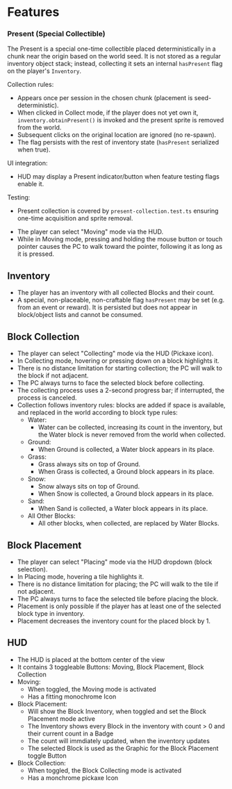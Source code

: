 # Features


### Present (Special Collectible)
The Present is a special one-time collectible placed deterministically in a chunk near the origin based on the world seed. It is not stored as a regular inventory object stack; instead, collecting it sets an internal `hasPresent` flag on the player's `Inventory`.

Collection rules:
* Appears once per session in the chosen chunk (placement is seed-deterministic).
* When clicked in Collect mode, if the player does not yet own it, `inventory.obtainPresent()` is invoked and the present sprite is removed from the world.
* Subsequent clicks on the original location are ignored (no re-spawn).
* The flag persists with the rest of inventory state (`hasPresent` serialized when true).

UI integration:
* HUD may display a Present indicator/button when feature testing flags enable it.

Testing:
* Present collection is covered by `present-collection.test.ts` ensuring one-time acquisition and sprite removal.
- The player can select "Moving" mode via the HUD.
- While in Moving mode, pressing and holding the mouse button or touch pointer causes the PC to walk toward the pointer, following it as long as it is pressed.

## Inventory

- The player has an inventory with all collected Blocks and their count.
- A special, non-placeable, non-craftable flag `hasPresent` may be set (e.g. from an event or reward). It is persisted but does not appear in block/object lists and cannot be consumed.

## Block Collection

- The player can select "Collecting" mode via the HUD (Pickaxe icon).
- In Collecting mode, hovering or pressing down on a block highlights it.
- There is no distance limitation for starting collection; the PC will walk to the block if not adjacent.
- The PC always turns to face the selected block before collecting.
- The collecting process uses a 2-second progress bar; if interrupted, the process is canceled.
- Collection follows inventory rules: blocks are added if space is available, and replaced in the world according to block type rules:
  - Water:
    - Water can be collected, increasing its count in the inventory, but the Water block is never removed from the world when collected.
  - Ground:
    - When Ground is collected, a Water block appears in its place.
  - Grass:
    - Grass always sits on top of Ground.
    - When Grass is collected, a Ground block appears in its place.
  - Snow:
    - Snow always sits on top of Ground.
    - When Snow is collected, a Ground block appears in its place.
  - Sand:
    - When Sand is collected, a Water block appears in its place.
  - All Other Blocks:
    - All other blocks, when collected, are replaced by Water Blocks.

## Block Placement

- The player can select "Placing" mode via the HUD dropdown (block selection).
- In Placing mode, hovering a tile highlights it.
- There is no distance limitation for placing; the PC will walk to the tile if not adjacent.
- The PC always turns to face the selected tile before placing the block.
- Placement is only possible if the player has at least one of the selected block type in inventory.
- Placement decreases the inventory count for the placed block by 1.

## HUD

- The HUD is placed at the bottom center of the view
- It contains 3 toggleable Buttons: Moving, Block Placement, Block Collection
- Moving:
  - When toggled, the Moving mode is activated
  - Has a fitting monochrome Icon
- Block Placement:
  - Will show the Block Inventory, when toggled and set the Block Placement mode active
  - The Inventory shows every Block in the inventory with count > 0 and their current count in a Badge
  - The count will immdiately updated, when the inventory updates
  - The selected Block is used as the Graphic for the Block Placement toggle Button
- Block Collection:
  - When toggled, the Block Collecting mode is activated
  - Has a monchrome pickaxe Icon